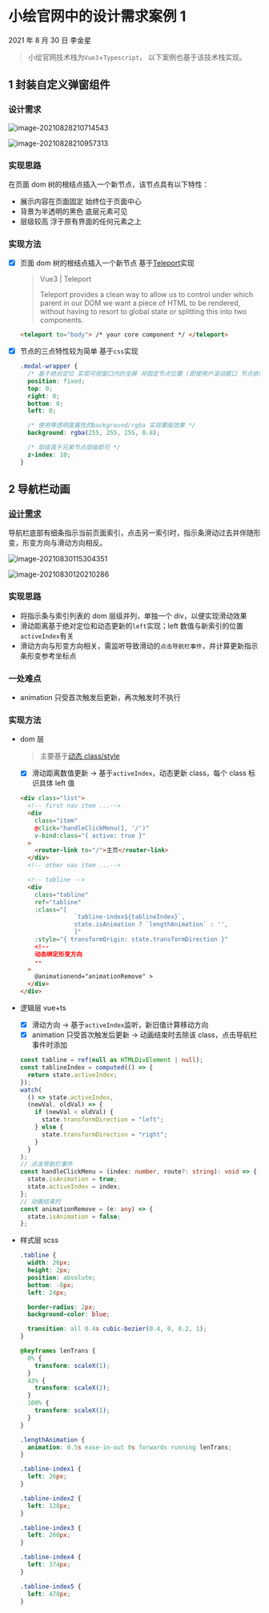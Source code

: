 # 小绘官网中的设计需求案例 1

2021 年 8 月 30 日 李金星

> 小绘官网技术栈为`Vue3`+`Typescript`， 以下案例也基于该技术栈实现。

## 1 封装自定义弹窗组件

### 设计需求

![image-20210828210714543](./image/vue-modal-case1.png)

![image-20210828210957313](./image/vue-modal-case2.png)

### 实现思路

在页面 dom 树的根结点插入一个新节点，该节点具有以下特性：

- 展示内容在页面固定 始终位于页面中心
- 背景为半透明的黑色 底层元素可见
- 层级较高 浮于原有界面的任何元素之上

### 实现方法

- [x] 页面 dom 树的根结点插入一个新节点 基于[Teleport](https://v3.vuejs.org/guide/teleport.html#teleport)实现

  > Vue3 | Teleport
  >
  > Teleport provides a clean way to allow us to control under which parent in our DOM we want a piece of HTML to be rendered, without having to resort to global state or splitting this into two components.

  ```html
  <teleport to="body"> /* your core component */ </teleport>
  ```

- [x] 节点的三点特性较为简单 基于`css`实现

  ```scss
  .modal-wrapper {
    /* 基于绝对定位 实现可视窗口内的全屏 并固定节点位置 (即使用户滚动窗口 节点依然位于可视窗口中心) */
    position: fixed;
    top: 0;
    right: 0;
    bottom: 0;
    left: 0;

    /* 使用带透明度属性的background/rgba 实现蒙版效果 */
    background: rgba(255, 255, 255, 0.8);

    /* 层级高于兄弟节点层级即可 */
    z-index: 10;
  }
  ```

## 2 导航栏动画

### [设计需求](https://cloud.protopie.io/p/60bf5bb97b)

导航栏底部有细条指示当前页面索引，点击另一索引时，指示条滑动过去并伴随形变，形变方向与滑动方向相反。

![image-20210830115304351](./image/nav-case.png)

![image-20210830120210286](./image/nav-case2.png)

### 实现思路

- 将指示条与索引列表的 dom 层级并列，单独一个 div，以便实现滑动效果
- 滑动距离基于绝对定位和动态更新的`left`实现；left 数值与新索引的位置`activeIndex`有关
- 滑动方向与形变方向相关，需监听导致滑动的`点击导航栏事件`，并计算更新指示条形变参考坐标点

### 一处难点

- animation 只受首次触发后更新，再次触发时不执行

### 实现方法

- dom 层

  > 主要基于[动态 class/style](https://vue3js.cn/docs/zh/guide/class-and-style.html#%E7%BB%91%E5%AE%9A-html-class)

  - [x] 滑动距离数值更新 -> 基于`activeIndex`，动态更新 class，每个 class 标识具体 left 值

  ```html
  <div class="list">
    <!-- first nav item ...-->
    <div
      class="item"
      @click="handleClickMenu(1, '/')"
      v-bind:class="{ active: true }"
    >
      <router-link to="/">主页</router-link>
    </div>
    <!-- other nav item ...-->

    <!-- tabline -->
    <div
      class="tabline"
      ref="tabline"
      :class="[
                 `tabline-index${tablineIndex}`, 
                 state.isAnimation ? `lengthAnimation` : '',
                 ]"
      :style="{ transformOrigin: state.transformDirection }"
      <!--
      动态绑定形变方向
      --
    >
      @animationend="animationRemove" >
    </div>
  </div>
  ```

- 逻辑层 vue+ts

  - [x] 滑动方向 -> 基于`activeIndex`监听，新旧值计算移动方向
  - [x] animation 只受首次触发后更新 -> 动画结束时去除该 class，点击导航栏事件时添加

  ```typescript
  const tabline = ref(null as HTMLDivElement | null);
  const tablineIndex = computed(() => {
    return state.activeIndex;
  });
  watch(
    () => state.activeIndex,
    (newVal, oldVal) => {
      if (newVal < oldVal) {
        state.transformDirection = "left";
      } else {
        state.transformDirection = "right";
      }
    }
  );
  // 点击导航栏事件
  const handleClickMenu = (index: number, route?: string): void => {
    state.isAnimation = true;
    state.activeIndex = index;
  };
  // 动画结束时
  const animationRemove = (e: any) => {
    state.isAnimation = false;
  };
  ```

- 样式层 scss

  ```scss
  .tabline {
    width: 26px;
    height: 2px;
    position: absolute;
    bottom: -8px;
    left: 24px;

    border-radius: 2px;
    background-color: blue;

    transition: all 0.4s cubic-bezier(0.4, 0, 0.2, 1);
  }

  @keyframes lenTrans {
    0% {
      transform: scaleX(1);
    }
    43% {
      transform: scaleX(2);
    }
    100% {
      transform: scaleX(1);
    }
  }

  .lengthAnimation {
    animation: 0.5s ease-in-out 0s forwards running lenTrans;
  }

  .tabline-index1 {
    left: 26px;
  }

  .tabline-index2 {
    left: 128px;
  }

  .tabline-index3 {
    left: 260px;
  }

  .tabline-index4 {
    left: 374px;
  }

  .tabline-index5 {
    left: 478px;
  }
  ```

